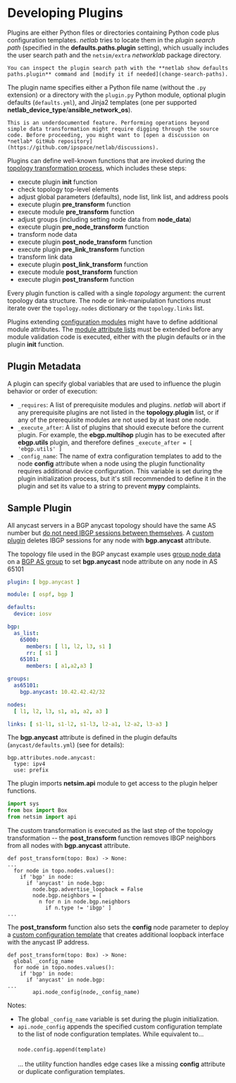 # Developing Plugins

Plugins are either Python files or directories containing Python code plus configuration templates. *netlab* tries to locate them in the *plugin search path* (specified in the **defaults.paths.plugin** setting), which usually includes the user search path and the `netsim/extra` _networklab_ package directory.

```{tip}
You can inspect the plugin search path with the **netlab show defaults paths.plugin** command and [modify it if needed](change-search-paths).
```

The plugin name specifies either a Python file name (without the `.py` extension) or a directory with the `plugin.py` Python module, optional plugin defaults (`defaults.yml`), and Jinja2 templates (one per supported **netlab_device_type**/**ansible_network_os**).

```{warning}
This is an underdocumented feature. Performing operations beyond simple data transformation might require digging through the source code. Before proceeding, you might want to [open a discussion on *netlab* GitHub repository](https://github.com/ipspace/netlab/discussions).
```

Plugins can define well-known functions that are invoked during the [topology transformation process](transform.md), which includes these steps:

* execute plugin **init** function
* check topology top-level elements
* adjust global parameters (defaults), node list, link list, and address pools
* execute plugin **pre_transform** function
* execute module **pre_transform** function
* adjust groups (including setting node data from **node_data**)
* execute plugin **pre_node_transform** function
* transform node data
* execute plugin **post_node_transform** function
* execute plugin **pre_link_transform** function
* transform link data
* execute plugin **post_link_transform** function
* execute module **post_transform** function
* execute plugin **post_transform** function

Every plugin function is called with a single *topology* argument: the current topology data structure. The node or link-manipulation functions must iterate over the `topology.nodes` dictionary or the `topology.links` list.

Plugins extending [configuration modules](../modules.md) might have to define additional module attributes. The [module attribute lists](module-attributes.md) must be extended before any module validation code is executed, either with the plugin defaults or in the plugin **init** function.

## Plugin Metadata

A plugin can specify global variables that are used to influence the plugin behavior or order of execution:

* `_requires`: A list of prerequisite modules and plugins. _netlab_ will abort if any prerequisite plugins are not listed in the **topology.plugin** list, or if any of the prerequisite modules are not used by at least one node.
* `_execute_after`: A list of plugins that should execute before the current plugin. For example, the **ebgp.multihop** plugin has to be executed after **ebgp.utils** plugin, and therefore defines `_execute_after = [ 'ebgp.utils' ]`
* `_config_name`: The name of extra configuration templates to add to the node **config** attribute when a node using the plugin functionality requires additional device configuration. This variable is set during the plugin initialization process, but it's still recommended to define it in the plugin and set its value to a string to prevent **mypy** complaints.

## Sample Plugin

All anycast servers in a BGP anycast topology should have the same AS number but [do not need IBGP sessions between themselves](https://blog.ipspace.net/2022/01/netsim-plugins.html). A [custom plugin](https://github.com/ipspace/netlab-examples/tree/master/plugins/adjust-bgp-sessions) deletes IBGP sessions for any node with **bgp.anycast** attribute.

The topology file used in the BGP anycast example uses [group node data](../groups.md#setting-node-data-in-groups) on a [BGP AS group](../groups.md#automatic-bgp-groups) to set **bgp.anycast** node attribute on any node in AS 65101

```yaml
plugin: [ bgp.anycast ]

module: [ ospf, bgp ]

defaults:
  device: iosv

bgp:
  as_list:
    65000:
      members: [ l1, l2, l3, s1 ]
      rr: [ s1 ]
    65101:
      members: [ a1,a2,a3 ]

groups:
  as65101:
    bgp.anycast: 10.42.42.42/32

nodes:
  [ l1, l2, l3, s1, a1, a2, a3 ]

links: [ s1-l1, s1-l2, s1-l3, l2-a1, l2-a2, l3-a3 ]
```

The **bgp.anycast** attribute is defined in the plugin defaults (`anycast/defaults.yml`) (see [](validation.md) for details):

```
bgp.attributes.node.anycast:
  type: ipv4
  use: prefix
```

The plugin imports **netsim.api** module to get access to the plugin helper functions.

```python
import sys
from box import Box
from netsim import api
```

The custom transformation is executed as the last step of the topology transformation -- the **post_transform** function removes IBGP neighbors from all nodes with **bgp.anycast** attribute.

```
def post_transform(topo: Box) -> None:
...
  for node in topo.nodes.values():
    if 'bgp' in node:
      if 'anycast' in node.bgp:
        node.bgp.advertise_loopback = False
        node.bgp.neighbors = [
          n for n in node.bgp.neighbors
            if n.type != 'ibgp' ]
...
```

The **post_transform** function also sets the **config** node parameter to deploy a [custom configuration template](custom-config) that creates additional loopback interface with the anycast IP address.

```
def post_transform(topo: Box) -> None:
  global _config_name
  for node in topo.nodes.values():
    if 'bgp' in node:
      if 'anycast' in node.bgp:
...
        api.node_config(node,_config_name)
```

Notes:

* The global `_config_name` variable is set during the plugin initialization.
* `api.node_config` appends the specified custom configuration template to the list of node configuration templates. While equivalent to...\
  \
  `node.config.append(template)`\
  \
  ... the utility function handles edge cases like a missing **config** attribute or duplicate configuration templates.

